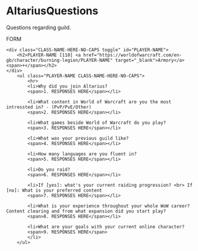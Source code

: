 # AltariusQuestions
Questions regarding guild.


FORM

	<div class="CLASS-NAME-HERE-NO-CAPS toggle" id="PLAYER-NAME">
		<h2>PLAYER-NAME [110] <a href="https://worldofwarcraft.com/en-gb/character/burning-legion/PLAYER-NAME" target="_blank">Armory</a> <span>+</span></h2>
	</div>
		<ul class="PLAYER-NAME CLASS-NAME-HERE-NO-CAPS">
			<hr>
			<li>Why did you join Altarius?
			<span>1. RESPONSES HERE</span></li>

			<li>What content in World of Warcraft are you the most intressted in? - (PvP/PvE/Other)
			<span>2. RESPONSES HERE</span></li>

			<li>What games beside World of Warcraft do you play?
			<span>3. RESPONSES HERE</span></li>

			<li>What was your previous guild like?
			<span>4. RESPONSES HERE</span></li>

			<li>How many languages are you fluent in?
			<span>5. RESPONSES HERE</span></li>

			<li>Do you raid?
			<span>6. RESPONSES HERE</span></li>

			<li>If [yes]: what's your current raiding progression? <br> If [no]: What is your preferred content
			<span>7. RESPONSES HERE</span></li>

			<li>What is your experience throughout your whole WoW career? Content clearing and from what expansion did you start play?
			<span>8. RESPONSES HERE</span></li>

			<li>What are your goals with your current online character?
			<span>9. RESPONSES HERE</span>
		    </li>
		</ul>
